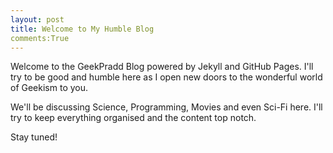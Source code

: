 ```yaml
---
layout: post
title: Welcome to My Humble Blog
comments:True
---
```


Welcome to the GeekPradd Blog powered by Jekyll and GitHub Pages. I'll try to be good and humble here as I open new doors to the wonderful world of Geekism to you.

We'll be discussing Science, Programming, Movies and even Sci-Fi here. I'll try to keep everything organised and the content top notch.

Stay tuned!
